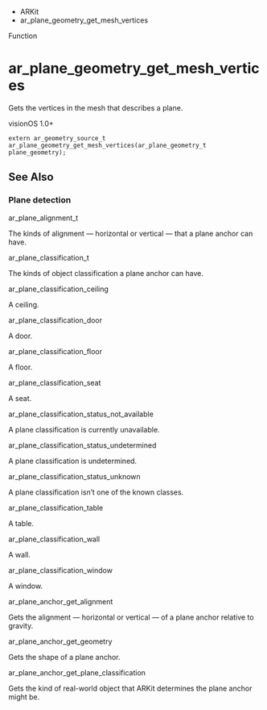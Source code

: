 

- ARKit
-  ar_plane_geometry_get_mesh_vertices 

Function

# ar_plane_geometry_get_mesh_vertices

Gets the vertices in the mesh that describes a plane.

visionOS 1.0+

``` source
extern ar_geometry_source_t ar_plane_geometry_get_mesh_vertices(ar_plane_geometry_t plane_geometry);
```

## See Also

### Plane detection

ar_plane_alignment_t

The kinds of alignment — horizontal or vertical — that a plane anchor can have.

ar_plane_classification_t

The kinds of object classification a plane anchor can have.

ar_plane_classification_ceiling

A ceiling.

ar_plane_classification_door

A door.

ar_plane_classification_floor

A floor.

ar_plane_classification_seat

A seat.

ar_plane_classification_status_not_available

A plane classification is currently unavailable.

ar_plane_classification_status_undetermined

A plane classification is undetermined.

ar_plane_classification_status_unknown

A plane classification isn’t one of the known classes.

ar_plane_classification_table

A table.

ar_plane_classification_wall

A wall.

ar_plane_classification_window

A window.

ar_plane_anchor_get_alignment

Gets the alignment — horizontal or vertical — of a plane anchor relative to gravity.

ar_plane_anchor_get_geometry

Gets the shape of a plane anchor.

ar_plane_anchor_get_plane_classification

Gets the kind of real-world object that ARKit determines the plane anchor might be.

